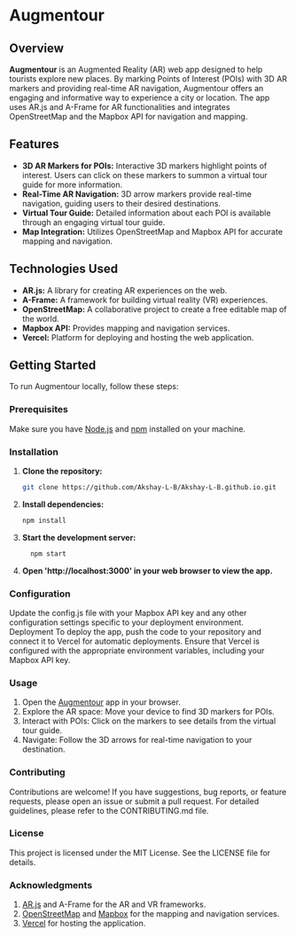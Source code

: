 # Augmentour

## Overview

**Augmentour** is an Augmented Reality (AR) web app designed to help tourists explore new places. By marking Points of Interest (POIs) with 3D AR markers and providing real-time AR navigation, Augmentour offers an engaging and informative way to experience a city or location. The app uses AR.js and A-Frame for AR functionalities and integrates OpenStreetMap and the Mapbox API for navigation and mapping.

## Features

- **3D AR Markers for POIs:** Interactive 3D markers highlight points of interest. Users can click on these markers to summon a virtual tour guide for more information.
- **Real-Time AR Navigation:** 3D arrow markers provide real-time navigation, guiding users to their desired destinations.
- **Virtual Tour Guide:** Detailed information about each POI is available through an engaging virtual tour guide.
- **Map Integration:** Utilizes OpenStreetMap and Mapbox API for accurate mapping and navigation.

## Technologies Used

- **AR.js:** A library for creating AR experiences on the web.
- **A-Frame:** A framework for building virtual reality (VR) experiences.
- **OpenStreetMap:** A collaborative project to create a free editable map of the world.
- **Mapbox API:** Provides mapping and navigation services.
- **Vercel:** Platform for deploying and hosting the web application.

## Getting Started

To run Augmentour locally, follow these steps:

### Prerequisites

Make sure you have [Node.js](https://nodejs.org/) and [npm](https://www.npmjs.com/) installed on your machine.

### Installation

1. **Clone the repository:**
   ```bash
   git clone https://github.com/Akshay-L-B/Akshay-L-B.github.io.git
   
2. **Install dependencies:**
    ```bash
    npm install
3. **Start the development server:**
    ```bash
      npm start
4. **Open 'http://localhost:3000' in your web browser to view the app.**

### Configuration
Update the config.js file with your Mapbox API key and any other configuration settings specific to your deployment environment.
Deployment
To deploy the app, push the code to your repository and connect it to Vercel for automatic deployments. Ensure that Vercel is configured with the appropriate environment variables, including your Mapbox API key.

### Usage

1. Open the [Augmentour](https://augmentour.vercel.app) app in your browser.
2. Explore the AR space: Move your device to find 3D markers for POIs.
3. Interact with POIs: Click on the markers to see details from the virtual tour guide.
4. Navigate: Follow the 3D arrows for real-time navigation to your destination.

### Contributing

Contributions are welcome! If you have suggestions, bug reports, or feature requests, please open an issue or submit a pull request. For detailed guidelines, please refer to the CONTRIBUTING.md file.

### License

This project is licensed under the MIT License. See the LICENSE file for details.

### Acknowledgments

1. [AR.js](https://ar-js-org.github.io/AR.js-Docs/) and A-Frame for the AR and VR frameworks.
2. [OpenStreetMap](https://www.openstreetmap.org/#map=5/21.843/82.795) and [Mapbox](https://www.mapbox.com/) for the mapping and navigation services.
3. [Vercel](https://vercel.com/) for hosting the application.


